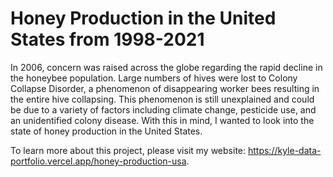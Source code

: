 # Honey Production in the United States from 1998-2021

In 2006, concern was raised across the globe regarding the rapid decline in the honeybee population. Large numbers of hives were lost to Colony Collapse Disorder, a phenomenon of disappearing worker bees resulting in the entire hive collapsing. This phenomenon is still unexplained and could be due to a variety of factors including climate change, pesticide use, and an unidentified colony disease. With this in mind, I wanted to look into the state of honey production in the United States.

To learn more about this project, please visit my website: https://kyle-data-portfolio.vercel.app/honey-production-usa.


